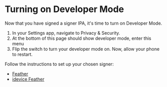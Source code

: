 # Turning on Developer Mode
Now that you have signed a signer IPA, it's time to turn on Developer Mode.
1. In your Settings app, navigate to Privacy & Security.
2. At the bottom of this page should show developer mode, enter this menu
3. Flip the switch to turn your developer mode on. Now, allow your phone to restart.

Follow the instructions to set up your chosen signer:
- [Feather](/docs/guide/apps/feather) 
- [idevice Feather](/docs/guide/apps/idevice-feather)
